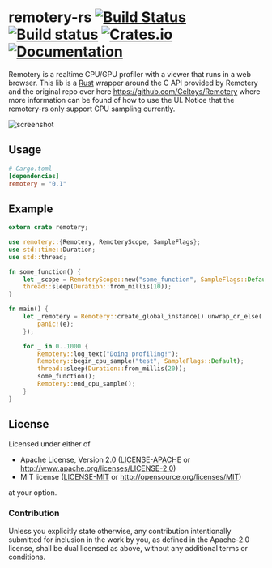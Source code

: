 # remotery-rs [![Build Status](https://travis-ci.org/emoon/remotery-rs.svg?branch=master)](https://travis-ci.org/emoon/remotery-rs) [![Build status](https://ci.appveyor.com/api/projects/status/ipdufbh57655ln1q?svg=true)](https://ci.appveyor.com/project/emoon/remotery-rs) [![Crates.io](https://img.shields.io/crates/v/remotery.svg)](https://crates.io/crates/remotery) [![Documentation](https://docs.rs/remotery/badge.svg)](https://docs.rs/remotery)

Remotery is a realtime CPU/GPU profiler with a viewer that runs in a web browser. This lib is a [Rust](https://www.rust-lang.org) wrapper around the C API provided by Remotery and the original repo over here https://github.com/Celtoys/Remotery where more information can be found of how to use the UI. Notice that the remotery-rs only support CPU sampling currently.

![screenshot](https://github.com/Celtoys/Remotery/raw/master/screenshot.png?raw=true)

Usage
-----

```toml
# Cargo.toml
[dependencies]
remotery = "0.1"
```

Example
-------

```rust
extern crate remotery;

use remotery::{Remotery, RemoteryScope, SampleFlags};
use std::time::Duration;
use std::thread;

fn some_function() {
    let _scope = RemoteryScope::new("some_function", SampleFlags::Default);
    thread::sleep(Duration::from_millis(10));
}

fn main() {
    let _remotery = Remotery::create_global_instance().unwrap_or_else(|e| {
    	panic!(e);
	});

    for _ in 0..1000 {
        Remotery::log_text("Doing profiling!");
        Remotery::begin_cpu_sample("test", SampleFlags::Default);
        thread::sleep(Duration::from_millis(20));
        some_function();
        Remotery::end_cpu_sample();
    }
}
```
## License

Licensed under either of

 * Apache License, Version 2.0 ([LICENSE-APACHE](LICENSE-APACHE) or http://www.apache.org/licenses/LICENSE-2.0)
 * MIT license ([LICENSE-MIT](LICENSE-MIT) or http://opensource.org/licenses/MIT)

at your option.

### Contribution

Unless you explicitly state otherwise, any contribution intentionally submitted for inclusion in the work by you, as defined in the Apache-2.0 license, shall be dual licensed as above, without any additional terms or conditions.
